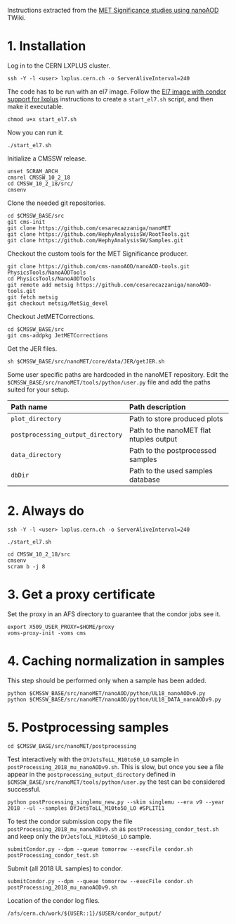 Instructions extracted from the [MET Significance studies using nanoAOD](https://twiki.cern.ch/twiki/bin/viewauth/CMS/METSignificance) TWiki.

# 1. Installation

Log in to the CERN LXPLUS cluster.

    ssh -Y -l <user> lxplus.cern.ch -o ServerAliveInterval=240

The code has to be run with an el7 image. Follow the [El7 image with condor support for lxplus](https://gitlab.cern.ch/cms-cat/cmssw-lxplus/) instructions to create a `start_el7.sh` script, and then make it executable.

    chmod u+x start_el7.sh

Now you can run it.

    ./start_el7.sh

Initialize a CMSSW release.

    unset SCRAM_ARCH
    cmsrel CMSSW_10_2_18
    cd CMSSW_10_2_18/src/
    cmsenv

Clone the needed git repositories.

    cd $CMSSW_BASE/src
    git cms-init
    git clone https://github.com/cesarecazzaniga/nanoMET
    git clone https://github.com/HephyAnalysisSW/RootTools.git
    git clone https://github.com/HephyAnalysisSW/Samples.git

Checkout the custom tools for the MET Significance producer.

    git clone https://github.com/cms-nanoAOD/nanoAOD-tools.git PhysicsTools/NanoAODTools
    cd PhysicsTools/NanoAODTools
    git remote add metsig https://github.com/cesarecazzaniga/nanoAOD-tools.git
    git fetch metsig
    git checkout metsig/MetSig_devel

Checkout JetMETCorrections.

    cd $CMSSW_BASE/src
    git cms-addpkg JetMETCorrections

Get the JER files.

    sh $CMSSW_BASE/src/nanoMET/core/data/JER/getJER.sh

Some user specific paths are hardcoded in the nanoMET repository. Edit the `$CMSSW_BASE/src/nanoMET/tools/python/user.py` file and add the paths suited for your setup.

| Path name                         | Path description                        |
|:----------------------------------|:----------------------------------------|
| `plot_directory`	                | Path to store produced plots            |
| `postprocessing_output_directory` | Path to the nanoMET flat ntuples output |
| `data_directory`	                | Path to the postprocessed samples       |
| `dbDir`	                        | Path to the used samples database       |

# 2. Always do

    ssh -Y -l <user> lxplus.cern.ch -o ServerAliveInterval=240
    
    ./start_el7.sh

    cd CMSSW_10_2_18/src
    cmsenv
    scram b -j 8
 
# 3. Get a proxy certificate

Set the proxy in an AFS directory to guarantee that the condor jobs see it.

    export X509_USER_PROXY=$HOME/proxy
    voms-proxy-init -voms cms

# 4. Caching normalization in samples

This step should be performed only when a sample has been added.

    python $CMSSW_BASE/src/nanoMET/nanoAOD/python/UL18_nanoAODv9.py
    python $CMSSW_BASE/src/nanoMET/nanoAOD/python/UL18_DATA_nanoAODv9.py

# 5. Postprocessing samples

    cd $CMSSW_BASE/src/nanoMET/postprocessing

Test interactively with the `DYJetsToLL_M10to50_LO` sample in `postProcessing_2018_mu_nanoAODv9.sh`. This is slow, but once you see a file appear in the `postprocessing_output_directory` defined in `$CMSSW_BASE/src/nanoMET/tools/python/user.py` the test can be considered successful.

    python postProcessing_singlemu_new.py --skim singlemu --era v9 --year 2018 --ul --samples DYJetsToLL_M10to50_LO #SPLIT11

To test the condor submission copy the file `postProcessing_2018_mu_nanoAODv9.sh` as `postProcessing_condor_test.sh` and keep only the `DYJetsToLL_M10to50_LO` sample.

    submitCondor.py --dpm --queue tomorrow --execFile condor.sh postProcessing_condor_test.sh

Submit (all 2018 UL samples) to condor.
    
    submitCondor.py --dpm --queue tomorrow --execFile condor.sh postProcessing_2018_mu_nanoAODv9.sh

Location of the condor log files.

    /afs/cern.ch/work/${USER::1}/$USER/condor_output/
